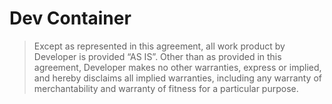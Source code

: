 # Dev Container

> Except as represented in this agreement, all work product by Developer is provided ​“AS IS”. Other than as provided in this agreement, Developer makes no other warranties, express or implied, and hereby disclaims all implied warranties, including any warranty of merchantability and warranty of fitness for a particular purpose.
